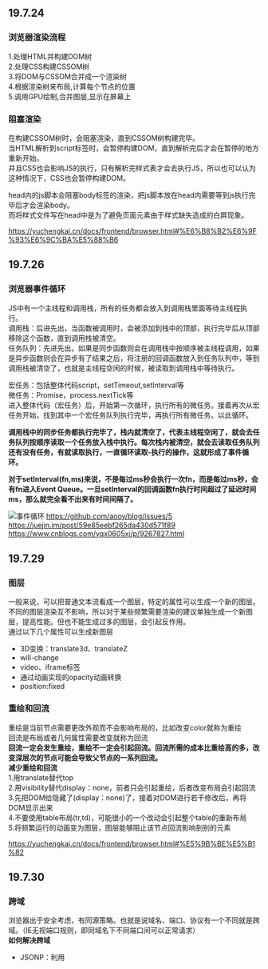 ## 19.7.24  
### 浏览器渲染流程  
1.处理HTML并构建DOM树  
2.处理CSS构建CSSOM树  
3.将DOM与CSSOM合并成一个渲染树  
4.根据渲染树来布局,计算每个节点的位置  
5.调用GPU绘制,合并图层,显示在屏幕上  
   
### 阻塞渲染  
在构建CSSOM树时，会阻塞渲染，直到CSSOM树构建完毕。  
当HTML解析到script标签时，会暂停构建DOM，直到解析完后才会在暂停的地方重新开始。  
并且CSS也会影响JS的执行，只有解析完样式表才会去执行JS，所以也可以认为这种情况下，CSS也会暂停构建DOM。  

head内的js脚本会阻塞body标签的渲染，把js脚本放在head内需要等到js执行完毕后才会渲染body。  
而将样式文件写在head中是为了避免页面元素由于样式缺失造成的白屏现象。  

https://yuchengkai.cn/docs/frontend/browser.html#%E6%B8%B2%E6%9F%93%E6%9C%BA%E5%88%B6

## 19.7.26
### 浏览器事件循环
JS中有一个主线程和调用栈，所有的任务都会放入到调用栈里面等待主线程执行。  
调用栈：后进先出，当函数被调用时，会被添加到栈中的顶部，执行完毕后从顶部移除这个函数，直到调用栈被清空。   
任务队列：先进先出，如果是同步函数则会在调用栈中按顺序被主线程调用，如果是异步函数则会在异步有了结果之后，将注册的回调函数放入到任务队列中，等到调用栈被清空了，也就是主线程空闲的时候，被读取到调用栈中等待执行。   

宏任务：包括整体代码script，setTimeout,setInterval等   
微任务：Promise，process.nextTick等   
进入整体代码（宏任务）后，开始第一次循环，执行所有的微任务。接着再次从宏任务开始，找到其中一个宏任务队列执行完毕，再执行所有微任务。以此循环。

**调用栈中的同步任务都执行完毕了，栈内就清空了，代表主线程空闲了，就会去任务队列按顺序读取一个任务放入栈中执行。每次栈内被清空，就会去读取任务队列还有没有任务，有就读取执行，一直循环读取-执行的操作，这就形成了事件循环。**
   
**对于setInterval(fn,ms)来说，不是每过ms秒会执行一次fn，而是每过ms秒，会有fn进入Event Queue。一旦setInterval的回调函数fn执行时间超过了延迟时间ms，那么就完全看不出来有时间间隔了。**

![事件循环](https://p1-jj.byteimg.com/tos-cn-i-t2oaga2asx/gold-user-assets/2017/11/21/15fdcea13361a1ec~tplv-t2oaga2asx-zoom-in-crop-mark:1304:0:0:0.awebp)
https://github.com/aooy/blog/issues/5   
https://juejin.im/post/59e85eebf265da430d571f89   
https://www.cnblogs.com/yqx0605xi/p/9267827.html

## 19.7.29
### 图层
一般来说，可以把普通文本流看成一个图层，特定的属性可以生成一个新的图层。不同的图层渲染互不影响，所以对于某些频繁需要渲染的建议单独生成一个新图层，提高性能。但也不能生成过多的图层，会引起反作用。     
通过以下几个属性可以生成新图层  
* 3D变换：translate3d、translateZ
* will-change
* video、iframe标签
* 通过动画实现的opacity动画转换
* position:fixed

### 重绘和回流
重绘是当前节点需要更改外观而不会影响布局的，比如改变color就称为重绘   
回流是布局或者几何属性需要改变就称为回流   
**回流一定会发生重绘，重绘不一定会引起回流。回流所需的成本比重绘高的多，改变深层次的节点可能会导致父节点的一系列回流。**  
**减少重绘和回流**  
1.用translate替代top  
2.用visibility替代display：none，前者只会引起重绘，后者改变布局会引起回流      
3.先把DOM给隐藏了(display：none)了，接着对DOM进行若干修改后，再将DOM显示出来   
4.不要使用table布局(tr,td)，可能很小的一个改动会引起整个table的重新布局  
5.将频繁运行的动画变为图层，图层能够阻止该节点回流影响到别的元素   

https://yuchengkai.cn/docs/frontend/browser.html#%E5%9B%BE%E5%B1%82  

## 19.7.30
### 跨域
浏览器出于安全考虑，有同源策略。也就是说域名、端口、协议有一个不同就是跨域。（IE无视端口规则，即同域名下不同端口间可以正常请求）  
**如何解决跨域**  
* JSONP：利用<script>标签没有跨域限制的漏洞。通过<script>标签指向一个需要访问的地址并提供一个回调函数来接收数据。  
JSONP只限于get请求   
* CORS:服务端设置Access-Control-Allow-Origin就可以开启CORS。该属性表示哪些域名可以访问资源，如果设置通配符则表示所有网站都可以访问资源。  
* document.domain:该方法只能应用于二级域名相同的情况下，比如id.qq.com和game.qq.com适用该方法。   
只需要给页面添加document.domain = 'qq.com'表示二级域名都相同就可以实现跨域。   
* postMessage:常用于获取嵌入页面中的第三方页面数据，一个页面发送消息，另一个页面判断来源，并接收消息。   

https://yuchengkai.cn/docs/frontend/browser.html#%E8%B7%A8%E5%9F%9F

## 19.8.1
### new 的过程
1.新生成一个对象   
2.链接到原型   
3.绑定this   
4.返回新对象   

### 原型链
![原型链](https://camo.githubusercontent.com/8c32afe801835586c6ee59ef570fe2b322eadd6e/68747470733a2f2f79636b2d313235343236333432322e636f732e61702d7368616e676861692e6d7971636c6f75642e636f6d2f626c6f672f323031392d30362d30312d3033333932352e706e67)
```javascript
// function(){} 为构造函数
const fn = function() {}
//  prototype 指向原型（一个对象） {constructor: ƒ}
fn.prototype
//  constructor  指向原型的构造函数 
fn.prototype.constructor === fn
//  __proto__  指向创建该对象的构造函数的原型  即Function.prototype
fn.__proto__  === Function.prototype
//  访问创建fn的构造函数 即Function(){} 
fn.__proto__.constructor === Function

// 创建一个对象 
const obj = {a:1}
// 对象由Object(){}创建 
obj.constructor === Object
//  对象没有prototype属性
obj.prototype === undefined
// __proto__ 指向创建该对象的构造函数的原型 即Object.prototype
obj.__proto__ === Object.prototype
```
每一个函数都有`prototype`属性，该属性指向原型。除了Function.prototype.bind()，通过bind方法生成的函数没有`prototype`属性。    
每一个对象都有`__proto__`属性，指向创建该对象的构造函数的原型。  
`Function.prototype`和`Object.prototype`是两个特殊的对象，他们由引擎来创建。  
函数的`prototype`是一个对象，也就是原型。  
对象的`__proto__`指向原型，`__proto__`将对象和原型连接起来组成了原型链。  

#### Function.proto === Function.prototype
所有对象都可以通过原型链最终找到`Object.prototype`，虽然`Object.prototype`也是一个对象，但是这个对象不是`Object`创建的，而是引擎自己创建的`Object.prototype`。  
**所以可以这么说，所有实例都是对象，但是对象不一定都是实例。**  
`Function.prototype`这个对象其实是个函数，这个函数也是引擎自己创建的。  
首先引擎创建了`Object.prototype`，接着创建`Function.prototype`,并且用`__proto__`将两者连接起来。  
**所以得出结论，不是所有函数都是`new Function()`产生的。**    
有了`Function.prototype`后才有了`function Function(){}`，然后其他的构造函数都是`Function()`生成的。  
由于其他构造函数都可以通过原型链找到`Function.prototype`，并且`function Function()`本质也是函数，为了不产生混乱就将`function Function()`的`__proto__`联系到`Function.prototype`上。  
   
https://github.com/KieSun/Dream/issues/2

## 19.8.5
### 安全
#### XSS
XSS通过修改HTML节点或者执行JS代码来攻击网站。   
通常的防御手段是转义输入的内容，对引号、尖括号、斜杠进行转义。   
例如通过URL获取某些参数   
```html
<!-- http://www.domain.com?name=<script>alert(1)</script> -->
<div>{{name}}</div>
```
#### CSRF
CSRF就是利用用户的登录状态发起恶意请求。  
如果是Get请求则可以在img标签中设置图片地址为对应接口，如果是Post请求则需要用表单来提交接口。  
**如何防御**   
1.Get请求不对数据进行修改。   
2.Cookie设置`SameSite`属性，使Cookie不随着跨域请求发送。  
3.阻止第三方网站请求接口。  
4.请求时附带验证信息，如token。  
5.验证Referer。浏览器发送请求时会带上Referer，通过验证Referer判断请求是否是第三方网站发起的。  

#### CSP
CSP本质上是建立白名单，规定浏览器只能执行特定来源的代码。   
通常可以在HTTP Header（请求头）或者HTML的meta标签中设置`Content-Security-Policy`（只允许加载本站资源/只加载HTTPS协议图片/允许加载任何来源框架）来开启CSP。   

https://yuchengkai.cn/docs/frontend/safety.html#xss

### H5新特性
1.video/radio   
2.canvas   
3.webSocket   
4.webWorker js多线程   
5.语义化标签如header、footer、nav等   
6.新增了很多表单属性如min和max、autofocus、placehoder等   
7.sessionStorage 短期存储浏览器关闭就删除;localStorage 长期数据存储，与cookie相比cookie大小只有4kb左右，而localStorage有5Mb。

### 继承
使用call或apply借用其他构造函数的成员。
```javascript
//  父类
function Person(name) {
    this.name = name
    this.attr = ['小黄','小白']
    this.print = () => {
        console.log(this.name)
    }
}
//  子类
function Student(name) {
    Person.call(this,name)
}

const a = new Person('A')
a.print()            // A
const b = new Student('B')
b.print()            // B
b.attr.push('小黑');
console.log(b.attr)  // ["小黄", "小白", "小黑"]
console.log(a.attr)  // ["小黄", "小白"]
```
https://www.jianshu.com/p/b76ddb68df0e  

### 深拷贝浅拷贝
```javascript
//  浅拷贝
const a = {a:1,b:2,c:3}
const b = a
b.d = 4
console.log(b)      //  {a: 1, b: 2, c: 3, d: 4}
console.log(a)      //  {a: 1, b: 2, c: 3, d: 4}

//  深拷贝
function clone(num) {
    let newNum
    if (num instanceof Array) {
        newNum = []
        num.map((e,index) => newNum[index] = clone(num[index]))
        return newNum
    } else if (num instanceof Object) {
        newNum = {}
        for (let i in num) {
            newNum[i] = clone(num[i])
        }
        return newNum
    } else {
        return num
    }
}
const c = clone(a)
c.e = 5
console.log(c)      //  {a: 1, b: 2, c: 3, d: 4, e: 5}
console.log(a)      //  {a: 1, b: 2, c: 3, d: 4}
```
### super()
说明：`super`是es6新增的语法糖 用于访问父类。     
功能：在构造函数中调用`super`相当于把父类的`construcrtor`给执行了，并且将`this`指向指定为子类。`super`中传递的参数相当于给父类的`constructor`传递参数。       
注意事项：如果定义了`class`但是没有写`construcrtor`方法，那么编译器会自动加入`construcrtor`，并且在其中调用`super`方法。如果使用`extends`继承父类后写了`construcrtor`方法但是没有调用`super`，则子类拿不到`this`对象，并且会抛出异常。     
https://es6.ruanyifeng.com/#docs/class-extends    
https://www.jianshu.com/p/2a5a7352f4e5   

### 图片懒加载实现原理
可视区域：`document.documentElement.clientHeight`   
滚动距离：`document.documentElement.scrollTop`   
元素距离页面顶部的距离：`e.offsetTop`   
判断元素加载条件：**可视区域 + 滚动距离 > 元素距离页面顶部距离**    
[[具体实现](https://github.com/Elderkly/Lazyload/blob/master/index.html)]   
![Lazyload](https://picb.zhimg.com/80/v2-af1ab0c5f34e468e8647135c1f9f51e4_720w.jpg)   
https://zhuanlan.zhihu.com/p/55311726

### 正则
```javascript
/**
    pattern：正则表达式
    flags:标识(修饰符)
        标识主要包括：
        1. i 忽略大小写匹配
        2. m 多行匹配，即在到达一行文本末尾时还会继续寻常下一行中是否与正则匹配的项
        3. g 全局匹配 模式应用于所有字符串，而非在找到第一个匹配项时停止
*/
const reg = /pattern/flags                  //  字面量创建
const reg2 = new RegExp(pattren, flags)     //  实例创建 可进行字符串拼接
```
正则截取`id`后的内容   


### 实现毛玻璃效果
```css
background: rgba(255,255,255,.2);
backdrop-filter: saturate(180%) blur(20px);
```

## 浏览器缓存
**Web缓存种类：** 数据库缓存，CDN缓存，代理服务器缓存，浏览器缓存。   
**浏览器缓存过程：** 强缓存，协商缓存。   
**浏览器缓存位置一般分为四类：** Service Worker-->Memory Cache-->Disk Cache-->Push Cache。
### 浏览器缓存相关字段
![字段](https://p9-juejin.byteimg.com/tos-cn-i-k3u1fbpfcp/0c82d0049c3f4f57bf66d8effcb25ed5~tplv-k3u1fbpfcp-zoom-in-crop-mark:1304:0:0:0.awebp)
### 缓存分类
![缓存分类](https://p9-juejin.byteimg.com/tos-cn-i-k3u1fbpfcp/70f599db34fa42068ccfa4e04748a078~tplv-k3u1fbpfcp-zoom-in-crop-mark:1304:0:0:0.awebp)
|名称|用途|
|:-:|:-:|
|Service Worker|是运行在浏览器背后的独立线程，一般可以用来实现缓存功能，只支持HTTPS|
|Memory Cache|存放于内存中的缓存，大多用于存放样式、脚本文件，存放时间短，随着进程释放而释放|
|Disk Cache|存放于硬盘中的缓存，大多用于存放图片、视频资源等，存放时间长，容量大|
|prefetch cache|prefetch是预加载的一种方式，被标记为prefetch的资源，将会被浏览器在空闲时间加载|
|Push Cache|HTTP2的内容，在其他缓存没命中的情况下使用，存放时间短，随着进程释放而释放|
### 缓存过程
#### 强缓存
首次请求：如果响应头中`expires`、`pragma`或者`cache-control`字段，代表这是强缓存，浏览器就会把资源缓存在memory cache 或 disk cache中。    
第二次请求：如果符合强缓存条件就直接返回状态码200，从本地缓存中拿数据。否则把响应参数存在request header请求头中，看是否符合协商缓存，符合则返回状态码304，不符合则服务器会返回全新资源。    
![强缓存](https://p3-juejin.byteimg.com/tos-cn-i-k3u1fbpfcp/ca00bff3081e4cfd993a8f252f4fa23a~tplv-k3u1fbpfcp-zoom-in-crop-mark:1304:0:0:0.awebp)

#### 协商缓存
协商缓存就是强缓存失效后，浏览器携带缓存标识向服务器发送请求，由服务器根据缓存标识来决定是否使用缓存的过程。   
服务器资源未更新：返回304，读取缓存    
服务器资源更新：重新请求，返回200    
**实现协商缓存:**   
* Last-Modified / If-Modified-Since：服务端返回Last-Modified即文件最后修改时间，客户端请求时将其写入请求头的If-Modified-Since字段，服务端对比文件修改时间，若服务端文件修改时间大于If-Modified-Since则重新返回资源和200状态码，否则返回304，代表资源无更新，可继续使用缓存文件。
* Etag / If-None-Match：服务端返回Etag字段即服务器生成的文件唯一标识，客户端将其写入If-None-Match字段中，服务端收到后判断客户端的If-None-Match与服务端文件的唯一标识是否一致，一致则返回304，否则返回200.   
    
**Etag / If-None-Match优先级高于Last-Modified / If-Modified-Since，同时存在则只有Etag / If-None-Match生效。**

### 强缓存与协商缓存的区别
1. 强缓存不发请求到服务器，所以有时候资源更新了浏览器还不知道，但是协商缓存会发请求到服务器，所以资源是否更新，服务器肯定知道。   
2. 大部分web服务器都默认开启协商缓存。   
### 刷新对于强缓存和协商缓存的影响
1. 当ctrl+f5强制刷新网页时，直接从服务器加载，跳过强缓存和协商缓存。   
2. 当f5刷新网页时，跳过强缓存，但是会检查协商缓存。   
3. 浏览器地址栏中写入URL，回车 浏览器发现缓存中有这个文件了，不用继续请求了，直接去缓存拿。（最快）


